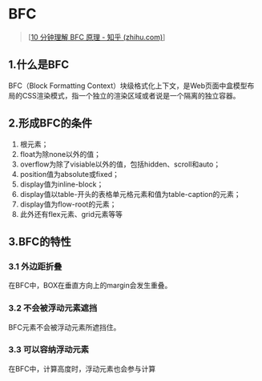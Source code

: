 # BFC

> [[10 分钟理解 BFC 原理 - 知乎 (zhihu.com)](https://zhuanlan.zhihu.com/p/25321647)]

## 1.什么是BFC

BFC（Block Formatting Context）块级格式化上下文，是Web页面中盒模型布局的CSS渲染模式，指一个独立的渲染区域或者说是一个隔离的独立容器。

## 2.形成BFC的条件

1. 根元素；
2. float为除none以外的值；
3. overflow为除了visiable以外的值，包括hidden、scroll和auto；
4. position值为absolute或fixed；
5. display值为inline-block；
6. display值以table-开头的表格单元格元素和值为table-caption的元素；
7. display值为flow-root的元素；
8. 此外还有flex元素、grid元素等等

## 3.BFC的特性

### 3.1 外边距折叠

在BFC中，BOX在垂直方向上的margin会发生重叠。

### 3.2 不会被浮动元素遮挡

BFC元素不会被浮动元素所遮挡住。

### 3.3 可以容纳浮动元素

在BFC中，计算高度时，浮动元素也会参与计算